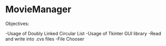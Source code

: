 # MovieManager

Objectives:

-Usage of Doubly Linked Circular List
-Usage of Tkinter GUI library
-Read and write into .cvs files
-File Chooser
